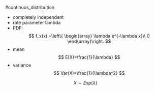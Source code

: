#continuos_distribution 
- completely independent
- rate parameter lambda
- PDF:
$$
f_x(x) =\left\{
\begin{array}
\lambda e^{-\lambda x}\\
0
\end{array}\right.
$$
- mean
$$
E(X)=\frac{1}{\lambda}
$$
- variance
$$
Var(X)=\frac{1}{\lambda^2}
$$

$$
X\sim Exp(\lambda)
$$
